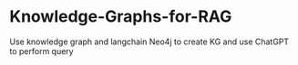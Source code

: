 # Knowledge-Graphs-for-RAG
Use knowledge graph and langchain Neo4j to create KG and use ChatGPT to perform query
